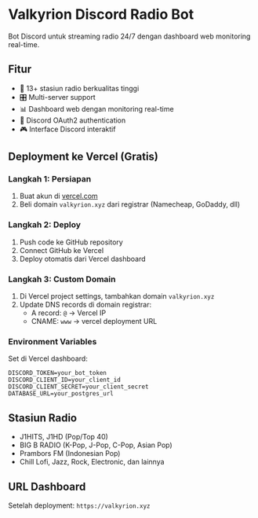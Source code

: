 # Valkyrion Discord Radio Bot

Bot Discord untuk streaming radio 24/7 dengan dashboard web monitoring real-time.

## Fitur
- 🎵 13+ stasiun radio berkualitas tinggi
- 🎛️ Multi-server support 
- 📊 Dashboard web dengan monitoring real-time
- 🔐 Discord OAuth2 authentication
- 🎮 Interface Discord interaktif

## Deployment ke Vercel (Gratis)

### Langkah 1: Persiapan
1. Buat akun di [vercel.com](https://vercel.com)
2. Beli domain `valkyrion.xyz` dari registrar (Namecheap, GoDaddy, dll)

### Langkah 2: Deploy
1. Push code ke GitHub repository
2. Connect GitHub ke Vercel
3. Deploy otomatis dari Vercel dashboard

### Langkah 3: Custom Domain
1. Di Vercel project settings, tambahkan domain `valkyrion.xyz`
2. Update DNS records di domain registrar:
   - A record: `@` → Vercel IP
   - CNAME: `www` → vercel deployment URL

### Environment Variables
Set di Vercel dashboard:
```
DISCORD_TOKEN=your_bot_token
DISCORD_CLIENT_ID=your_client_id  
DISCORD_CLIENT_SECRET=your_client_secret
DATABASE_URL=your_postgres_url
```

## Stasiun Radio
- J1HITS, J1HD (Pop/Top 40)
- BIG B RADIO (K-Pop, J-Pop, C-Pop, Asian Pop) 
- Prambors FM (Indonesian Pop)
- Chill Lofi, Jazz, Rock, Electronic, dan lainnya

## URL Dashboard
Setelah deployment: `https://valkyrion.xyz`